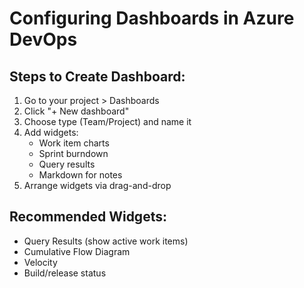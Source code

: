 # Configuring Dashboards in Azure DevOps

## Steps to Create Dashboard:
1. Go to your project > Dashboards
2. Click "+ New dashboard"
3. Choose type (Team/Project) and name it
4. Add widgets:
   - Work item charts
   - Sprint burndown
   - Query results
   - Markdown for notes
5. Arrange widgets via drag-and-drop

## Recommended Widgets:
- Query Results (show active work items)
- Cumulative Flow Diagram
- Velocity
- Build/release status
